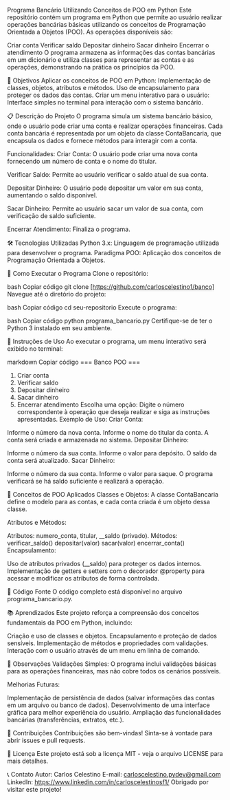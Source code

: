 Programa Bancário Utilizando Conceitos de POO em Python
Este repositório contém um programa em Python que permite ao usuário realizar operações bancárias básicas utilizando os conceitos de Programação Orientada a Objetos (POO). As operações disponíveis são:

Criar conta
Verificar saldo
Depositar dinheiro
Sacar dinheiro
Encerrar o atendimento
O programa armazena as informações das contas bancárias em um dicionário e utiliza classes para representar as contas e as operações, demonstrando na prática os princípios da POO.



🎯 Objetivos
Aplicar os conceitos de POO em Python:
Implementação de classes, objetos, atributos e métodos.
Uso de encapsulamento para proteger os dados das contas.
Criar um menu interativo para o usuário:
Interface simples no terminal para interação com o sistema bancário.




📋 Descrição do Projeto
O programa simula um sistema bancário básico, onde o usuário pode criar uma conta e realizar operações financeiras. Cada conta bancária é representada por um objeto da classe ContaBancaria, que encapsula os dados e fornece métodos para interagir com a conta.

Funcionalidades:
Criar Conta: O usuário pode criar uma nova conta fornecendo um número de conta e o nome do titular.

Verificar Saldo: Permite ao usuário verificar o saldo atual de sua conta.

Depositar Dinheiro: O usuário pode depositar um valor em sua conta, aumentando o saldo disponível.

Sacar Dinheiro: Permite ao usuário sacar um valor de sua conta, com verificação de saldo suficiente.

Encerrar Atendimento: Finaliza o programa.



🛠️ Tecnologias Utilizadas
Python 3.x: Linguagem de programação utilizada para desenvolver o programa.
Paradigma POO: Aplicação dos conceitos de Programação Orientada a Objetos.



🚀 Como Executar o Programa
Clone o repositório:

bash
Copiar código
git clone [https://github.com/carloscelestino1/banco]
Navegue até o diretório do projeto:

bash
Copiar código
cd seu-repositorio
Execute o programa:

bash
Copiar código
python programa_bancario.py
Certifique-se de ter o Python 3 instalado em seu ambiente.



📖 Instruções de Uso
Ao executar o programa, um menu interativo será exibido no terminal:

markdown
Copiar código
=== Banco POO ===
1. Criar conta
2. Verificar saldo
3. Depositar dinheiro
4. Sacar dinheiro
5. Encerrar atendimento
Escolha uma opção:
Digite o número correspondente à operação que deseja realizar e siga as instruções apresentadas.
Exemplo de Uso:
Criar Conta:

Informe o número da nova conta.
Informe o nome do titular da conta.
A conta será criada e armazenada no sistema.
Depositar Dinheiro:

Informe o número da sua conta.
Informe o valor para depósito.
O saldo da conta será atualizado.
Sacar Dinheiro:

Informe o número da sua conta.
Informe o valor para saque.
O programa verificará se há saldo suficiente e realizará a operação.




🧩 Conceitos de POO Aplicados
Classes e Objetos: A classe ContaBancaria define o modelo para as contas, e cada conta criada é um objeto dessa classe.

Atributos e Métodos:

Atributos: numero_conta, titular, __saldo (privado).
Métodos:
verificar_saldo()
depositar(valor)
sacar(valor)
encerrar_conta()
Encapsulamento:

Uso de atributos privados (__saldo) para proteger os dados internos.
Implementação de getters e setters com o decorador @property para acessar e modificar os atributos de forma controlada.



📝 Código Fonte
O código completo está disponível no arquivo programa_bancario.py.



📚 Aprendizados
Este projeto reforça a compreensão dos conceitos fundamentais da POO em Python, incluindo:



Criação e uso de classes e objetos.
Encapsulamento e proteção de dados sensíveis.
Implementação de métodos e propriedades com validações.
Interação com o usuário através de um menu em linha de comando.



📌 Observações
Validações Simples: O programa inclui validações básicas para as operações financeiras, mas não cobre todos os cenários possíveis.

Melhorias Futuras:

Implementação de persistência de dados (salvar informações das contas em um arquivo ou banco de dados).
Desenvolvimento de uma interface gráfica para melhor experiência do usuário.
Ampliação das funcionalidades bancárias (transferências, extratos, etc.).



🤝 Contribuições
Contribuições são bem-vindas! Sinta-se à vontade para abrir issues e pull requests.

📄 Licença
Este projeto está sob a licença MIT - veja o arquivo LICENSE para mais detalhes.





📞 Contato
Autor: Carlos Celestino
E-mail: carloscelestino.pydev@gmail.com
LinkedIn: https://www.linkedin.com/in/carloscelestinosf1/
Obrigado por visitar este projeto!
